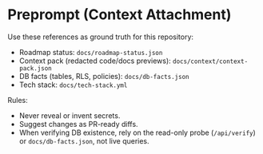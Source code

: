 # Preprompt (Context Attachment)

Use these references as ground truth for this repository:
- Roadmap status: `docs/roadmap-status.json`
- Context pack (redacted code/docs previews): `docs/context/context-pack.json`
- DB facts (tables, RLS, policies): `docs/db-facts.json`
- Tech stack: `docs/tech-stack.yml`

Rules:
- Never reveal or invent secrets.
- Suggest changes as PR-ready diffs.
- When verifying DB existence, rely on the read-only probe (`/api/verify`) or `docs/db-facts.json`, not live queries.
